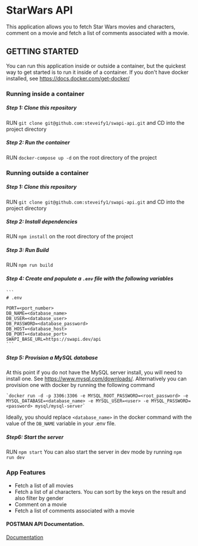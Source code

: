 # StarWars API
This application allows you to fetch Star Wars movies and characters, comment on a movie and fetch a list of comments associated with a movie.

## GETTING STARTED
You can run this application inside or outside a container, but the quickest way to get started is to run it inside of a container. If you don't have docker installed, see https://docs.docker.com/get-docker/

### Running inside a container
#####  Step 1: Clone this repository
RUN `git clone git@github.com:steveify1/swapi-api.git` and CD into the project directory

##### Step 2: Run the container
RUN `docker-compose up -d` on the root directory of the project

### Running outside a container
#####  Step 1: Clone this repository
RUN `git clone git@github.com:steveify1/swapi-api.git` and CD into the project directory

##### Step 2: Install dependencies
RUN `npm install` on the root directory of the project

##### Step 3: Run Build
RUN `npm run build`

##### Step 4: Create and populate a `.env` file with the following variables
    ```
    # .env

    PORT=<port_number>
    DB_NAME=<database_name>
    DB_USER=<database_user>
    DB_PASSWORD=<database_password>
    DB_HOST=<database_host>
    DB_PORT=<database_port>
    SWAPI_BASE_URL=https://swapi.dev/api
    ```
##### Step 5: Provision a MySQL database
At this point if you do not have the MySQL server install, you will need to install one. See https://www.mysql.com/downloads/. Alternatively you can provision one with docker by running the following command
    
    `docker run -d -p 3306:3306 -e MYSQL_ROOT_PASSWORD=<root_password> -e MYSQL_DATABASE=<database_name> -e MYSQL_USER=<user> -e MYSQL_PASSWORD=<password> mysql/mysql-server`

Ideally, you should replace `<database_name>` in the docker command with the value of the `DB_NAME` variable in your .env file.

##### Step6: Start the server
RUN `npm start`
You can also start the server in dev mode by running `npm run dev`

### App Features
- Fetch a list of all movies
- Fetch a list of al characters. You can sort by the keys on the result and also filter by gender
- Comment on a movie
- Fetch a list of comments associated with a movie

#### POSTMAN API Documentation.
[Documentation](https://documenter.getpostman.com/view/8662406/UUxzA7tu#171670f2-686a-4f4a-9d71-93ea9ea67b06)
